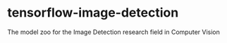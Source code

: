 # tensorflow-image-detection
The model zoo for the Image Detection research field in Computer Vision
